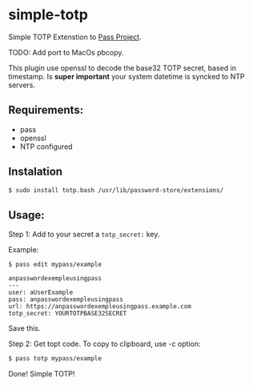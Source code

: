 # simple-totp
Simple TOTP Extenstion to [Pass Project](https://www.passwordstore.org/). 

TODO: Add port to MacOs pbcopy.

This plugin use openssl to decode the base32 TOTP secret, based in timestamp. Is **super important** your system datetime is syncked to NTP servers.

## Requirements:
- pass
- openssl
- NTP configured

## Instalation

```bash
$ sudo install totp.bash /usr/lib/password-store/extensions/
```

## Usage:
Step 1: Add to your secret a `totp_secret:` key. 

Example:

`$ pass edit mypass/example`

```text
anpasswordexempleusingpass
---
user: aUserExample
pass: anpasswordexempleusingpass
url: https://anpasswordexempleusingpass.example.com
totp_secret: YOURTOTPBASE32SECRET
```
Save this.

Step 2: Get topt code. To copy to clipboard, use -c option:

```bash
$ pass totp mypass/example
```

Done! Simple TOTP!

